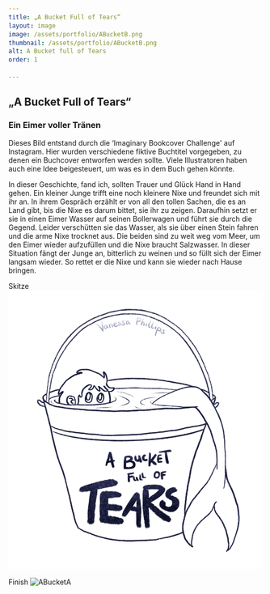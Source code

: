 ```yaml
---
title: „A Bucket Full of Tears“
layout: image
image: /assets/portfolio/ABucketB.png
thumbnail: /assets/portfolio/ABucketB.png
alt: A Bucket full of Tears
order: 1

---
```


## „A Bucket Full of Tears“

### Ein Eimer voller Tränen

Dieses Bild entstand durch die ‘Imaginary Bookcover Challenge' auf Instagram. Hier wurden verschiedene fiktive Buchtitel vorgegeben, zu denen ein Buchcover entworfen werden sollte.
Viele Illustratoren haben auch eine Idee beigesteuert, um was es in dem Buch gehen könnte.

In dieser Geschichte, fand ich, sollten Trauer und Glück Hand in Hand gehen. 
Ein kleiner Junge trifft eine noch kleinere Nixe und freundet sich mit ihr an. In ihrem Gespräch erzählt er von all den tollen Sachen, die es an Land gibt, bis die Nixe es darum bittet, sie ihr zu zeigen.
Daraufhin setzt er sie in einen Eimer Wasser auf seinen Bollerwagen und führt sie durch die Gegend. Leider verschütten sie das Wasser, als sie über einen Stein fahren und die arme Nixe trocknet aus. Die beiden sind zu weit weg vom Meer, um den Eimer wieder aufzufüllen und die Nixe braucht Salzwasser. 
In dieser Situation fängt der Junge an, bitterlich zu weinen und so füllt sich der Eimer langsam wieder.
So rettet er die Nixe und kann sie wieder nach Hause bringen.


Skitze
![ABucketC](../assets/portfolio/ABucketC.png)

Finish
![ABucketA](../assets/portfolio/ABucketA.png)




